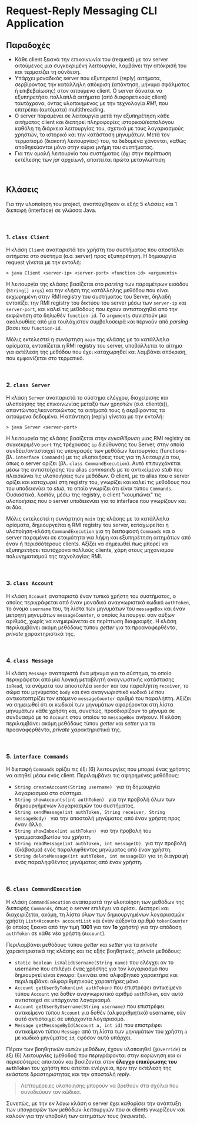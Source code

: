 # Request-Reply Messaging CLI Application
## Παραδοχές
- Κάθε client ξεκινά την επικοινωνία του (request) με τον server αιτούμενος μια συγκεκριμένη λειτουργία, λαμβάνει την απόκρισή του και τερματίζει τη σύνδεση. 
- Υπάρχει μοναδικός server που εξυπηρετεί (reply) αιτήματα, σερβίροντας την κατάλληλη απόκριση (απάντηση, μήνυμα σφάλματος ή επιβεβαίωσης) στον αιτούμενο client. Ο server δύναται να εξυπηρετήσει πολλαπλά αιτήματα (από διαφορετικούς client) ταυτόχρονα, όντας υλοποιημένος με την τεχνολογία *RMI*, που επιτρέπει (αυτόματα) multithreading.
- Ο server παραμένει σε λειτουργία μετά την εξυπηρέτηση κάθε αιτήματος client και διατηρεί πληροφορίες ιστορικού/καταλόγου καθόλη τη διάρκεια λειτουργίας του, σχετικά με τους λογαριασμούς χρηστών, το ιστορικό και την κατάσταση μηνυμάτων. Μετά τον τερματισμό (διακοπή λειτουργίας) του, τα δεδομένα χάνονται, καθώς αποθηκεύονται μόνο στην κύρια μνήμη του συστήματος.
- Για την ομαλή λειτουργία του συστήματος (όχι στην περίπτωση εκτέλεσης των *jar* αρχείων), απαιτείται πρώτα μεταγλώττιση

<br /> 

## Κλάσεις
Για την υλοποίηση του project, αναπτύχθηκαν οι εξής 5 κλάσεις και 1 διεπαφή (interface) σε γλώσσα Java.

<br /> 

### 1. `class Client`
Η κλάση `Client` αναπαριστά τον χρήστη του συστήματος που αποστέλει αιτήματα στο σύστημα (σ.σ. server) προς εξυπηρέτηση. Η δημιουργία request γίνεται με την εντολή:

    > java Client <server-ip> <server-port> <function-id> <arguments>

Η λειτουργία της κλάσης βασίζεται στο *parsing* των παραμέτρων εισόδου (`String[] args`) και την κλήση της κατάλληλης μεθόδου που είναι εκχωρημένη στην RMI registry του συστήματος του Server, δηλαδή εντοπίζει την RMI registry του δικτύου του server μέσω των `server-ip` και `server-port`, και καλεί τις μεθόδους που έχουν αντιστοιχηθεί από την εκφώνηση στο δηλωθέν `function-id`. Τα `arguments` συνιστούν μια ακολουθίας από μία τουλάχιστον συμβολοσειρά και περνούν από *parsing* βάσει του `function-id`.

Μόλις εκτελεστεί η συνάρτηση `main` της κλάσης με τα κατάλληλα ορίσματα, εντοπίζεται η RMI registry του server, υποβάλλεται το αίτημα για εκτέλεση της μεθόδου που έχει καταχωρηθεί και λαμβάνει απόκριση, που εμφανίζεται στο τερματικό.

<br />

### 2. `class Server`
Η κλάση `Server` αναπαριστά το σύστημα ελέγχου, διαχείρισης και υλοποίησης της επικοινωνίας μεταξύ των χρηστών (σ.σ. client(s)), απαντώντας/ικανοποιώντας τα αιτήματά τους ή σερβίροντας τα αιτούμενα δεδομένα. Η απάντηση (reply) γίνεται με την εντολή:

    > java Server <server-port>

Η λειτουργία της κλάσης βασίζεται στην *εγκαθίδρυση* μιας RMI registry σε συγκεκριμένο `port` της τρέχουσας `ip` διεύθυνσης του Server, στην οποία συνδέει/αντιστοιχεί τις υπογραφές των μεθόδων λειτουργίας (functions- βλ. `interface Commands`) με τις υλοποιήσεις τους για τη λειτουργία του, όπως ο server ορίζει (βλ. `class CommandExecution`). Αυτό επιτυγχάνεται μέσω της αντιστοίχισης του alias *commands* με το αντικείμενο *stub* που πλαισιώνει τις υλοποιήσεις των μεθόδων. Ο client, με το alias που ο server ορίζει και καταχωρεί στη registry του, γνωρίζει και καλεί τις μεθόδους που του υποδεικνύει το *stub*, το οποίο γνωρίζει ότι είναι τύπου `Commands`. Ουσιαστικά, λοιπόν, μέσω της registry, ο client "κουμπώνει" τις υλοποιήσεις που ο server υποδεικνύει για το interface που γνωρίζουν και οι δύο.

Μόλις εκτελεστεί η συνάρτηση `main` της κλάσης με τα κατάλληλα ορίσματα, δημιουργείται η RMI registry του server, καταχωρείται η υλοποίηση-κλάση `CommandExecution` για τη διεπαφασή `Commands` και ο server παραμένει σε ετοιμότητα για λήψη και εξυπηρέτηση αιτημάτων από έναν ή περισσότερους clients. Αξίζει να σημειωθεί πως μπορεί να εξυπηρετήσει ταυτόχρονα πολλούς clients, χάρη στους μηχανισμού πολυνηματισμού της τεχνολογίας RMI.

<br /> 

### 3. `class Account`
Η κλάση `Account` αναπαριστά έναν τυπικό χρήστη του συστήματος, ο οποίος περιγράφεται από έναν μοναδικό αναγνωριστικό κωδικό `authToken`, το όνομα `username` του, τη λίστα των μηνυμάτων του `messageBox` και έναν μετρητή μηνυμάτων `messageCounter`, ο οποίος λειτουργεί σαν αύξων αριθμός, χωρίς να ενημερώνεται σε περίπτωση διαφραφής.
Η κλάση περιλαμβάνει ακόμη μεθόδους τύπου *getter* για τα προαναφερθέντα, *private* χαρακτηριστικά της.

<br /> 

### 4. `class Message`
Η κλάση `Message` αναπαριστά ένα μήνυμα για το σύστημα, το οποίο περιγράφεται από μία λογική μεταβλητή αναγνωστικής κατάστασης `isRead`, τα ονόματα του αποστολέα `sender` και του παραλήπτη `receiver`, το σώμα του μηνύματος `body` και ένα αναγνωριστικό κωδικό `id` που αντικατοπτρίζει τον επόμενο `messageCounter` αριθμό του παραλήπτη. Αξίζει να σημειωθεί ότι οι κωδικοί των μηνυμάτων αφορέρονται στη λίστα μηνυμάτων κάθε χρήστη και, συνεπώς, προσδιορίζουν το μήνυμα σε συνδυασμό με το `Account` στου οποίου το `messageBox` ανήκουν.
Η κλάση περιλαμβάνει ακόμη μεθόδους τύπου *getter* και *setter* για τα προαναφερθέντα, *private* χαρακτηριστικά της.

<br />

### 5. `interface Commands`
Η διεπαφή `Commands` ορίζει τις έξι (6) λειτουργίες που μπορεί ένας χρήστης να αιτηθεί μέσω ενός client. Περιλαμβάνει τις αφηρημένες μεθόδους:

- `String createAccount(String username)
` για τη δημιουργία λογαριασμού στο σύστημα.
- `String showAccounts(int authToken)
` για την προβολή όλων των δημιουργήμενων λογαριασμών του συστήματος.
- `String sendMessage(int authToken, String receiver, String messageBody)
` για την αποστολή μηνύματος από έναν χρήστη προς έναν άλλο.
- `String showInbox(int authToken)
` για την προβολή του γραμματοκιβωτίου του χρήστη.
- `String readMessage(int authToken, int messageID)
` για την προβολή (διάβασμα) ενός παραληφθέντος μηνύματος από έναν χρήστη.
- ` String deleteMessage(int authToken, int messageID)
` για τη διαγραφή ενός παραληφθέντος μηνύματος από έναν χρήστη.

<br />

### 6. `class CommandExecution`
Η κλάση `CommandExecution` αναπαριστά την υλοποίηση των μεθόδων της διεπαφής `Commands`, όπως ο server επιλέγει να ορίσει. Διατηρεί και διαχειρίζεται, ακόμη, τη λίστα όλων των δημιουργημένων λογαριασμών χρήστη `List<Account> accountList` και έναν αύξοντα αριθμό `tokenCounter` (ο οποίος ξεκινά από την τιμή **1001** για τον **1ο** χρήστη) για την απόδοση `authToken` σε κάθε νέο χρήστη (`Account`). 

Περιλαμβάνει μεθόδους τύπου *getter* και *setter* για τα *private* χαρακτηριστικά της κλάσης και τις εξής βοηθητικές, *private* μεθόδους:
- `static boolean isValidUsername(String name)` που ελέγχει αν το username που επιλέγει ένας χρήστης για τον λογαριασμό που δημιουργεί είναι έγκυρο: ξεκινάει από αλφαβητικό χαρακτήρα και περιλαμβάνει αλφαριθμητικούς χαρακτήρες μόνο.
- `Account getUserByToken(int authToken)` που επιστρέφει αντικείμενο τύπου `Account` για δοθέν αναγνωριστικό αριθμό `authToken`, εάν αυτό αντιστοιχεί σε υπάρχοντα λογαριασμό.
- `Account getUserByUsername(String username)` που επιστρέφει αντικείμενο τύπου `Account` για δοθέν (αλφαριθμητικό) username, εάν αυτό αντιστοιχεί σε υπάρχοντα λογαριασμό.
- `Message getMessageById(Account a, int id)` που επιστρέφει αντικείμενο τύπου `Message` από τη λίστα των μηνυμάτων του χρήστη `a` με κωδικό μηνύματος `id`, εφόσον αυτό υπάρχει.

Πέραν των βοηθητικών αυτών μεθόδων, έχουν υλοποιηθεί (`@Override`) οι έξι (6) λειτουργίες (μέθοδοι) που περιγράφονται στην εκφώνηση και οι περισσότερες απαιτούν και βασίζονται στον **έλεγχο επικύρωσης του `authToken`** του χρήστη που αιτείται ενέργεια, πριν την εκτέλεση της εκάστοτε δραστηριότητας και την αποστολή *reply*.
> Λεπτομέρειες υλοποίησης μπορούν να βρεθούν στα σχόλια που συνοδεύουν τον κώδικα.

Συνεπώς, με την εν λόγω κλάση ο server έχει καθορίσει την ανάπτυξη των υπογραφών των μεθόδων-λειτουργιών που οι clients γνωρίζουν και καλούν για την υποβολή των αιτημάτων τους (*requests*).
